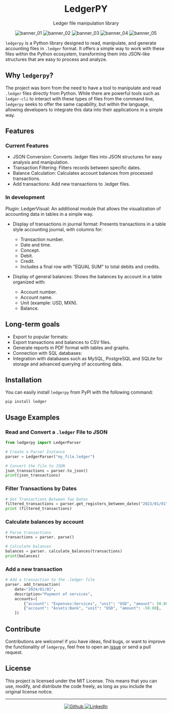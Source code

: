 <h1 align="center" >LedgerPY</h1>

<p align="center">Ledger file manipulation library</p>

<p align="center">
 <img alt="banner_01" src="https://img.shields.io/github/last-commit/EddyBel/Ledgerpy?color=%23AED6F1&style=for-the-badge" />
 <img alt="banner_02" src="https://img.shields.io/github/license/EddyBel/Ledgerpy?color=%23EAECEE&style=for-the-badge" />
 <img alt="banner_03" src="https://img.shields.io/github/languages/top/EddyBel/Ledgerpy?color=%23F9E79F&style=for-the-badge" />
 <img alt="banner_04" src="https://img.shields.io/github/languages/count/EddyBel/Ledgerpy?color=%23ABEBC6&style=for-the-badge" />
 <img alt="banner_05" src="https://img.shields.io/github/languages/code-size/EddyBel/Ledgerpy?color=%23F1948A&style=for-the-badge" />
</p>


`ledgerpy` is a Python library designed to read, manipulate, and generate accounting files in `.ledger` format. It offers a simple way to work with these files within the Python ecosystem, transforming them into JSON-like structures that are easy to process and analyze.

## Why `ledgerpy`?

The project was born from the need to have a tool to manipulate and read `.ledger` files directly from Python. While there are powerful tools such as `ledger-cli` to interact with these types of files from the command line, `ledgerpy` seeks to offer the same capability, but within the language, allowing developers to integrate this data into their applications in a simple way.

## Features

### Current Features

- JSON Conversion: Converts .ledger files into JSON structures for easy analysis and manipulation.
- Transaction Filtering: Filters records between specific dates.
- Balance Calculation: Calculates account balances from processed transactions.
- Add transactions: Add new transactions to .ledger files.

### In development
Plugin: LedgerVisual: An additional module that allows the visualization of accounting data in tables in a simple way.

- Display of transactions in journal format: Presents transactions in a table style accounting journal, with columns for:
  - Transaction number.
  - Date and time.
  - Concept.
  - Debit.
  - Credit.
  - Includes a final row with "EQUAL SUM" to total debits and credits.

- Display of general balances: Shows the balances by account in a table organized with:
  - Account number.
  - Account name.
  - Unit (example: USD, MXN).
  - Balance.

## Long-term goals
- Export to popular formats:
- Export transactions and balances to CSV files.
- Generate reports in PDF format with tables and graphs.
- Connection with SQL databases:
- Integration with databases such as MySQL, PostgreSQL and SQLite for storage and advanced querying of accounting data.

## Installation

You can easily install `ledgerpy` from PyPI with the following command:

```tap
pip install ledger
```

## Usage Examples

### Read and Convert a `.ledger` File to JSON

```python
from ledgerpy import LedgerParser

# Create a Parser Instance
parser = LedgerParser("my_file.ledger")

# Convert the file to JSON
json_transactions = parser.to_json()
print(json_transactions)
```

### Filter Transactions by Dates

```python
# Get Transactions Between Two Dates
filtered_transactions = parser.get_registers_between_dates("2023/01/01", "2023/12/31")
print (filtered_transactions)
```

### Calculate balances by account

```python
# Parse transactions
transactions = parser. parse()

# Calculate balances
balances = parser. calculate_balances(transactions)
print(balances)
```

### Add a new transaction

```python
# Add a transaction to the .ledger file
parser. add_transaction(
    date="2024/01/01",
    description="Payment of services",
    accounts=[
        {"account": "Expenses:Services", "unit": "USD", "amount": 50.00},
        {"account": "Assets:Bank", "unit": "USD", "amount": -50.00},
    ])
```

## Contribute

Contributions are welcome! If you have ideas, find bugs, or want to improve the functionality of `ledgerpy`, feel free to open an [issue](https://github.com/your-user/ledgerpy/issues) or send a pull request.

## License

This project is licensed under the MIT License. This means that you can use, modify, and distribute the code freely, as long as you include the original license notice.

---

<p align="center">
  <a href="https://github.com/EddyBel" target="_blank">
    <img alt="Github" src="https://img.shields.io/badge/GitHub-%2312100E.svg?&style=for-the-badge&logo=Github&logoColor=white" />
  </a>
  <a href="https://www.linkedin.com/in/eduardo-rangel-eddybel/" target="_blank">
    <img alt="LinkedIn" src="https://img.shields.io/badge/linkedin-%230077B5.svg?&style=for-the-badge&logo=linkedin&logoColor=white" />
  </a>
</p>

